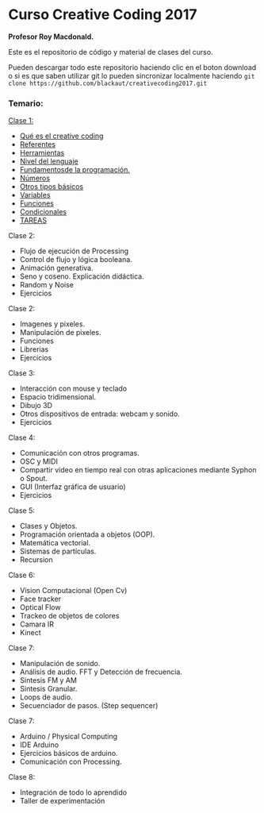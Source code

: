 # Curso Creative Coding 2017
**Profesor Roy Macdonald.**


Este es el repositorio de código y material de clases del curso.

Pueden descargar todo este repositorio haciendo clic en el boton download o si es que saben utilizar git lo pueden sincronizar localmente haciendo `git clone https://github.com/blackaut/creativecoding2017.git`

### Temario:

[Clase 1:](clase1/creative_coding_clase1.md)

* [Qué es el creative coding](clase1/creative_coding_clase1.md#qué-es-el-creative-coding)
* [Referentes](clase1/creative_coding_clase1.md#referentes)
* [Herramientas](clase1/creative_coding_clase1.md#herramientas)
* [Nivel del lenguaje](clase1/creative_coding_clase1.md#nivel-del-lenguaje)
* [Fundamentosde la programación.](clase1/creative_coding_clase1.md#fundamentos-de-la-programación)
* [Números](clase1/creative_coding_clase1.md#números)
* [Otros tipos básicos](clase1/creative_coding_clase1.md#otros-tipos-básicos)
* [Variables](clase1/creative_coding_clase1.md#variables)
* [Funciones](clase1/creative_coding_clase1.md#funciones)
* [Condicionales](clase1/creative_coding_clase1.md#condicionales)
* [TAREAS](clase1/creative_coding_clase1.md#tareas)

Clase 2:

* Flujo de ejecución de Processing
* Control de flujo y lógica booleana.
* Animación generativa.
* Seno y coseno. Explicación didáctica.
* Random y Noise
* Ejercicios

Clase 2:

* Imagenes y pixeles.
* Manipulación de pixeles.		
* Funciones
* Librerias				
* Ejercicios
				
Clase 3:

* Interacción con mouse y teclado
* Espacio tridimensional.
* Dibujo 3D
* Otros dispositivos de entrada: webcam y sonido.
* Ejercicios
	
Clase 4:

* Comunicación con otros programas.
* OSC y MIDI
* Compartir video en tiempo real con otras aplicaciones mediante Syphon o Spout.
* GUI (Interfaz gráfica de usuario)
* Ejercicios

Clase 5:

* Clases y Objetos.
* Programación orientada a objetos (OOP).
* Matemática vectorial.
* Sistemas de partículas.
* Recursion
		
Clase 6: 

* Vision Computacional (Open Cv)
* Face tracker
* Optical Flow
* Trackeo de objetos de colores
* Camara IR
* Kinect

Clase 7:

* Manipulación de sonido.
* Análisis de audio. FFT y Detección de frecuencia.
* Sintesis FM y AM
* Sintesis Granular.
* Loops de audio.
* Secuenciador de pasos. (Step sequencer)

Clase 7:

* Arduino / Physical Computing
* IDE Arduino
* Ejercicios básicos de arduino.
* Comunicación con Processing.

Clase 8: 

* Integración de todo lo aprendido
* Taller de experimentación